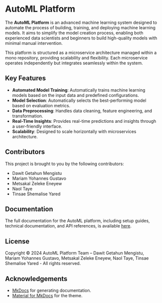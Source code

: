 # AutoML Platform

The **AutoML Platform** is an advanced machine learning system designed to automate the process of building, training, and deploying machine learning models. It aims to simplify the model creation process, enabling both experienced data scientists and beginners to build high-quality models with minimal manual intervention.

This platform is structured as a microservice architecture managed within a mono repository, providing scalability and flexibility. Each microservice operates independently but integrates seamlessly within the system.

## Key Features

- **Automated Model Training**: Automatically trains machine learning models based on the input data and predefined configurations.
- **Model Selection**: Automatically selects the best-performing model based on evaluation metrics.
- **Data Preprocessing**: Handles data cleaning, feature engineering, and transformation.
- **Real-Time Insights**: Provides real-time predictions and insights through a user-friendly interface.
- **Scalability**: Designed to scale horizontally with microservices architecture.

## Contributors

This project is brought to you by the following contributors:

- Dawit Getahun Mengistu
- Mariam Yohannes Gustavo
- Metsakal Zeleke Eneyew
- Naol Taye
- Tinsae Shemalise Yared

## Documentation

The full documentation for the AutoML platform, including setup guides, technical documentation, and API references, is available [here](https://wildcayote.github.io/AutoML/).

## License

Copyright © 2024 AutoML Platform Team – Dawit Getahun Mengistu, Mariam Yohannes Gustavo, Metsakal Zeleke Eneyew, Naol Taye, Tinsae Shemalise Yared - All rights reserved.

## Acknowledgements

- [MkDocs](https://mkdocs.org/) for generating documentation.
- [Material for MkDocs](https://squidfunk.github.io/mkdocs-material/) for the theme.
